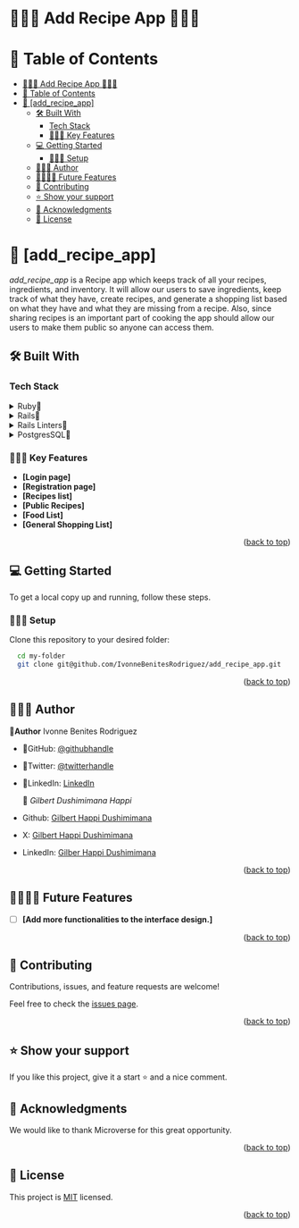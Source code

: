 # 🧑🏽‍🍳 Add Recipe App  🧑🏽‍🍳

# 📗 Table of Contents

- [🧑🏽‍🍳 Add Recipe App  🧑🏽‍🍳](#-add-recipe-app--)
- [📗 Table of Contents](#-table-of-contents)
- [📖 \[add\_recipe\_app\] ](#-add_recipe_app-)
  - [🛠 Built With ](#-built-with-)
    - [Tech Stack ](#tech-stack-)
    - [🧑🏽‍🍳 Key Features ](#-key-features-)
  - [💻 Getting Started ](#-getting-started-)
    - [🧑🏽‍🍳 Setup](#-setup)
  - [🧑🏽‍🍳 Author ](#-author-)
  - [🔭🧑🏽‍🍳 Future Features ](#-future-features-)
  - [🤝 Contributing ](#-contributing-)
  - [⭐️ Show your support ](#️-show-your-support-)
  - [🙏 Acknowledgments ](#-acknowledgments-)
  - [📝 License ](#-license-)

<!-- PROJECT DESCRIPTION -->

# 📖 [add_recipe_app] <a name="about-project"></a>
*add_recipe_app* is a Recipe app which keeps track of all your recipes, ingredients, and inventory. It will allow our users to save ingredients, keep track of what they have, create recipes, and generate a shopping list based on what they have and what they are missing from a recipe. Also, since sharing recipes is an important part of cooking the app should allow our users to make them public so anyone can access them.
<br/>

## 🛠 Built With <a name="built-with"></a>

### Tech Stack <a name="tech-stack"></a>

<details>
<summary>Ruby🌷</summary>
  <ul>
    <li><a href="https://www.ruby-lang.org/es/">Ruby🌷</a></li>
  </ul>
  </details>
  <details>
  <summary>Rails🌷</summary>
  <ul>
    <li><a href="https://rubyonrails.org/">Rails🌷</a></li>
  </ul>
</details>
<details>
  <summary>Rails Linters🌷</summary>
  <ul>
    <li><a href="https://github.com/microverseinc/linters-config/tree/master/ror">Rails Linters🌷</a></li>
  </ul>
</details>
<details>
  <summary>PostgresSQL🌷</summary>
  <ul>
    <li><a href="https://www.postgresql.org/download/macosx/">PostgresSQL🌷</a></li>
  </ul>
</details>

### 🧑🏽‍🍳 Key Features <a name="key-features"></a>
- **[Login page]**
- **[Registration page]**
- **[Recipes list]**
- **[Public Recipes]**
- **[Food List]**
- **[General Shopping List]**


<p align="right">(<a href="#readme-top">back to top</a>)</p>

## 💻 Getting Started <a name="getting-started"></a>

To get a local copy up and running, follow these steps.

### 🧑🏽‍🍳 Setup

Clone this repository to your desired folder:


```sh
  cd my-folder
  git clone git@github.com/IvonneBenitesRodriguez/add_recipe_app.git
```

<p align="right">(<a href="#readme-top">back to top</a>)</p>

## 🧑🏽‍🍳 Author <a name="author"></a>

🌸**Author** Ivonne Benites Rodriguez <br/>

- 🌷GitHub: [@githubhandle](https://github.com/IvonneBenitesRodriguez)
- 🌷Twitter: [@twitterhandle](https://twitter.com/IvonneBenitesR)
- 🌷LinkedIn: [LinkedIn](https://www.linkedin.com/in/ivonnebenites/)
  
  👤 *Gilbert  Dushimimana Happi*

- Github: [Gilbert Happi Dushimimana](https://github.com/gilberthappi)
- X: [Gilbert Happi Dushimimana](https://twitter.com/DushimimanaGil3)
- LinkedIn: [Gilber Happi Dushimimana](https://www.linkedin.com/in/dushimimana-gilbert-happi-997b2a262/)
 

<p align="right">(<a href="#readme-top">back to top</a>)</p>

## 🔭🧑🏽‍🍳 Future Features <a name="future-features"></a>

- [ ] **[Add more functionalities to the interface design.]**

  

<p align="right">(<a href="#readme-top">back to top</a>)</p>

## 🤝 Contributing <a name="contributing"></a>

Contributions, issues, and feature requests are welcome!

Feel free to check the [issues page](../../issues/).

<p align="right">(<a href="#readme-top">back to top</a>)</p>

## ⭐️ Show your support <a name="support"></a>

If you like this project, give it a start ⭐️ and a nice comment.


## 🙏 Acknowledgments <a name="acknowledgements"></a>

We would like to thank Microverse for this great opportunity.

<p align="right">(<a href="#readme-top">back to top</a>)</p>

<!-- LICENSE -->

## 📝 License <a name="license"></a>

This project is [MIT](./LICENSE) licensed.

<p align="right">(<a href="#readme-top">back to top</a>)</p>

